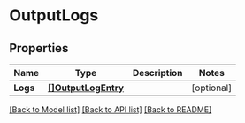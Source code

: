 # OutputLogs

## Properties

Name | Type | Description | Notes
------------ | ------------- | ------------- | -------------
**Logs** | [**[]OutputLogEntry**](OutputLogEntry.md) |  | [optional] 

[[Back to Model list]](../README.md#documentation-for-models) [[Back to API list]](../README.md#documentation-for-api-endpoints) [[Back to README]](../README.md)


